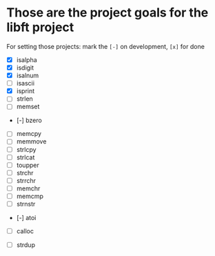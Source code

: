 # Those are the project goals for the libft project

For setting those projects:
mark the `[-]` on development, `[x]` for done

- [x] isalpha
- [x] isdigit
- [x] isalnum
- [ ] isascii
- [x] isprint
- [ ] strlen
- [ ] memset
- [-] bzero
- [ ] memcpy
- [ ] memmove
- [ ] strlcpy
- [ ] strlcat
- [ ] toupper
- [ ] strchr
- [ ] strrchr
- [ ] memchr
- [ ] memcmp
- [ ] strnstr
- [-] atoi
- [ ] calloc
- [ ] strdup

